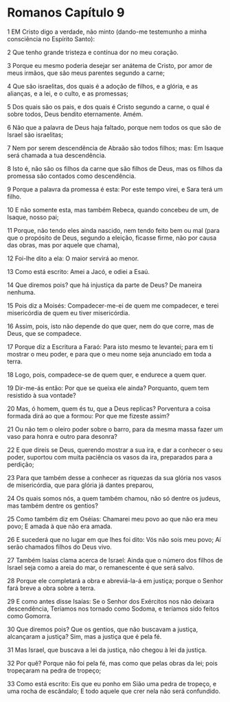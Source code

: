 # Romanos Capítulo 9

1	EM Cristo digo a verdade, não minto (dando-me testemunho a minha consciência no Espírito Santo):

2	Que tenho grande tristeza e contínua dor no meu coração.

3	Porque eu mesmo poderia desejar ser anátema de Cristo, por amor de meus irmãos, que são meus parentes segundo a carne;

4	Que são israelitas, dos quais é a adoção de filhos, e a glória, e as alianças, e a lei, e o culto, e as promessas;

5	Dos quais são os pais, e dos quais é Cristo segundo a carne, o qual é sobre todos, Deus bendito eternamente. Amém.

6	Não que a palavra de Deus haja faltado, porque nem todos os que são de Israel são israelitas;

7	Nem por serem descendência de Abraão são todos filhos; mas: Em Isaque será chamada a tua descendência.

8	Isto é, não são os filhos da carne que são filhos de Deus, mas os filhos da promessa são contados como descendência.

9	Porque a palavra da promessa é esta: Por este tempo virei, e Sara terá um filho.

10	E não somente esta, mas também Rebeca, quando concebeu de um, de Isaque, nosso pai;

11	Porque, não tendo eles ainda nascido, nem tendo feito bem ou mal (para que o propósito de Deus, segundo a eleição, ficasse firme, não por causa das obras, mas por aquele que chama),

12	Foi-lhe dito a ela: O maior servirá ao menor.

13	Como está escrito: Amei a Jacó, e odiei a Esaú.

14	Que diremos pois? que há injustiça da parte de Deus? De maneira nenhuma.

15	Pois diz a Moisés: Compadecer-me-ei de quem me compadecer, e terei misericórdia de quem eu tiver misericórdia.

16	Assim, pois, isto não depende do que quer, nem do que corre, mas de Deus, que se compadece.

17	Porque diz a Escritura a Faraó: Para isto mesmo te levantei; para em ti mostrar o meu poder, e para que o meu nome seja anunciado em toda a terra.

18	Logo, pois, compadece-se de quem quer, e endurece a quem quer.

19	Dir-me-ás então: Por que se queixa ele ainda? Porquanto, quem tem resistido à sua vontade?

20	Mas, ó homem, quem és tu, que a Deus replicas? Porventura a coisa formada dirá ao que a formou: Por que me fizeste assim?

21	Ou não tem o oleiro poder sobre o barro, para da mesma massa fazer um vaso para honra e outro para desonra?

22	E que direis se Deus, querendo mostrar a sua ira, e dar a conhecer o seu poder, suportou com muita paciência os vasos da ira, preparados para a perdição;

23	Para que também desse a conhecer as riquezas da sua glória nos vasos de misericórdia, que para glória já dantes preparou,

24	Os quais somos nós, a quem também chamou, não só dentre os judeus, mas também dentre os gentios?

25	Como também diz em Oséias: Chamarei meu povo ao que não era meu povo; E amada à que não era amada.

26	E sucederá que no lugar em que lhes foi dito: Vós não sois meu povo; Aí serão chamados filhos do Deus vivo.

27	Também Isaías clama acerca de Israel: Ainda que o número dos filhos de Israel seja como a areia do mar, o remanescente é que será salvo.

28	Porque ele completará a obra e abreviá-la-á em justiça; porque o Senhor fará breve a obra sobre a terra.

29	E como antes disse Isaías: Se o Senhor dos Exércitos nos não deixara descendência, Teríamos nos tornado como Sodoma, e teríamos sido feitos como Gomorra.

30	Que diremos pois? Que os gentios, que não buscavam a justiça, alcançaram a justiça? Sim, mas a justiça que é pela fé.

31	Mas Israel, que buscava a lei da justiça, não chegou à lei da justiça.

32	Por quê? Porque não foi pela fé, mas como que pelas obras da lei; pois tropeçaram na pedra de tropeço;

33	Como está escrito: Eis que eu ponho em Sião uma pedra de tropeço, e uma rocha de escândalo; E todo aquele que crer nela não será confundido.

